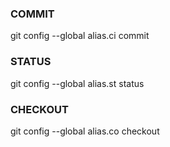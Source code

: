 <h3>COMMIT</h3>
<p>git config --global alias.ci commit</p>
<h3>STATUS</h3>
<p>git config --global alias.st status</p>
<h3>CHECKOUT</h3>
<p>git config --global alias.co checkout</p>